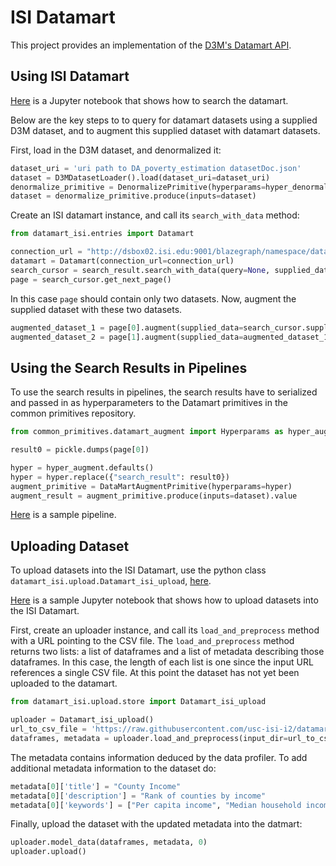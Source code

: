 # ISI Datamart
This project provides an implementation of the [D3M's Datamart API](https://gitlab.com/datadrivendiscovery/datamart-api).

## Using ISI Datamart

[Here](https://github.com/usc-isi-i2/datamart-userend/blob/d3m/examples/search_primitive_example.ipynb) is a Jupyter notebook that shows how to search the datamart.

Below are the key steps to to query for datamart datasets using a supplied D3M dataset, and to augment this supplied dataset with datamart datasets.

First, load in the D3M dataset, and denormalized it:
```Python
dataset_uri = 'uri path to DA_poverty_estimation datasetDoc.json'
dataset = D3MDatasetLoader().load(dataset_uri=dataset_uri)
denormalize_primitive = DenormalizePrimitive(hyperparams=hyper_denormalize.defaults())
dataset = denormalize_primitive.produce(inputs=dataset)
```

Create an ISI datamart instance, and call its `search_with_data` method:
```Python
from datamart_isi.entries import Datamart

connection_url = "http://dsbox02.isi.edu:9001/blazegraph/namespace/datamart3/sparql"
datamart = Datamart(connection_url=connection_url)
search_cursor = search_result.search_with_data(query=None, supplied_data=dataset)
page = search_cursor.get_next_page()
```

In this case `page` should contain only two datasets. Now, augment the supplied dataset with these two datasets.
```python
augmented_dataset_1 = page[0].augment(supplied_data=search_cursor.supplied_data)
augmented_dataset_2 = page[1].augment(supplied_data=augmented_dataset_1)
```

## Using the Search Results in Pipelines

To use the search results in pipelines, the search results have to serialized and passed in as hyperparameters to the Datamart primitives in the common primitives repository.

```python
from common_primitives.datamart_augment import Hyperparams as hyper_augment

result0 = pickle.dumps(page[0])

hyper = hyper_augment.defaults()
hyper = hyper.replace({"search_result": result0})
augment_primitive = DataMartAugmentPrimitive(hyperparams=hyper)
augment_result = augment_primitive.produce(inputs=dataset).value
```

[Here](examples/) is a sample pipeline.

## Uploading Dataset

To upload datasets into the ISI Datamart, use the python class `datamart_isi.upload.Datamart_isi_upload`, [here](https://github.com/usc-isi-i2/datamart-upload).

[Here](https://github.com/usc-isi-i2/datamart-upload/blob/master/examples/upload_example.ipynb) is a sample Jupyter notebook that shows how to upload datasets into the ISI Datamart.

First, create an uploader instance, and call its `load_and_preprocess` method with a URL pointing to the CSV file. The `load_and_preprocess` method returns two lists: a list of dataframes and a list of metadata describing those dataframes. In this case, the length of each list is one since the input URL references a single CSV file. At this point the dataset has not yet been uploaded to the datamart.
```python
from datamart_isi.upload.store import Datamart_isi_upload

uploader = Datamart_isi_upload()
url_to_csv_file = 'https://raw.githubusercontent.com/usc-isi-i2/datamart-userend/master/example_datasets/List_of_United_States_counties_by_per_capita_income.csv'
dataframes, metadata = uploader.load_and_preprocess(input_dir=url_to_csv_file, file_type='online_csv')
```

The metadata contains information deduced by the data profiler. To add additional metadata information to the dataset do:
```python
metadata[0]['title'] = "County Income"
metadata[0]['description'] = "Rank of counties by income"
metadata[0]['keywords'] = ["Per capita income", "Median household income", "Median family income"]
```

Finally, upload the dataset with the updated metadata into the datmart:
```python
uploader.model_data(dataframes, metadata, 0)
uploader.upload()
```
